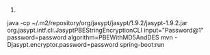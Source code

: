 1.
java -cp ~/.m2/repository/org/jasypt/jasypt/1.9.2/jasypt-1.9.2.jar  org.jasypt.intf.cli.JasyptPBEStringEncryptionCLI input="Password@1" password=password algorithm=PBEWithMD5AndDES
mvn -Djasypt.encryptor.password=password spring-boot:run
